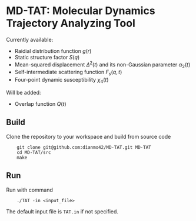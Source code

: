 # MD-TAT: Molecular Dynamics Trajectory Analyzing Tool

Currently available:
- Raidial distribution function $g(r)$
- Static structure factor $S(q)$
- Mean-squared displacement $\Delta^2(t)$ and its non-Gaussian parameter $\alpha_2(t)$
- Self-intermediate scattering function $F_s(q,t)$
- Four-point dynamic susceptibility $\chi_4(t)$

Will be added:
- Overlap function $Q(t)$

## Build
Clone the repository to your workspace and build from source code
```
    git clone git@github.com:dianmo42/MD-TAT.git MD-TAT
    cd MD-TAT/src
    make
```

## Run
Run with command
```
    ./TAT -in <input_file>
```
 The default input file is `TAT.in` if not specified.
